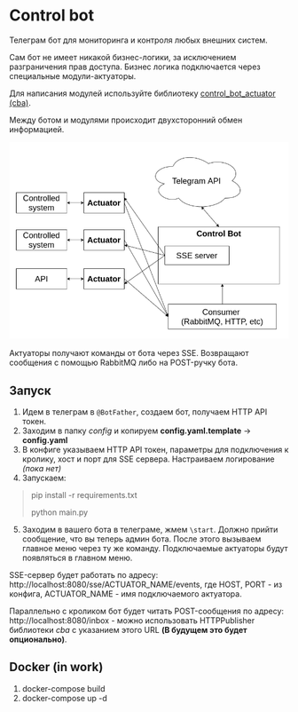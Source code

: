 # Control bot

Телеграм бот для мониторинга и контроля любых внешних систем.

Сам бот не имеет никакой бизнес-логики, за исключением разграничения прав доступа.
Бизнес логика подключается через специальные модули-актуаторы.

Для написания модулей используйте библиотеку [control_bot_actuator (cba)](https://github.com/osipov-andrey/control_bot_actuator).

Между ботом и модулями происходит двухсторонний обмен информацией.

![Alt-текст](https://github.com/osipov-andrey/control_bot/blob/master/docs/main_schema.png?raw=true "Control bot + actuators")

Актуаторы получают команды от бота через SSE. 
Возвращают сообщения с помощью RabbitMQ либо на POST-ручку бота. 

## Запуск

1. Идем в телеграм в `@BotFather`, создаем бот, получаем HTTP API токен.
2. Заходим в папку *config* и копируем **config.yaml.template** -> **config.yaml**
3. В конфиге указываем HTTP API токен, параметры для подключения к кролику, хост и порт для SSE сервера.
   Настраиваем логирование *(пока нет)*
4. Запускаем:
> pip install -r requirements.txt 
>
> python main.py

5. Заходим в вашего бота в телеграме, жмем `\start`.
   Должно прийти сообщение, что вы теперь админ бота.
   После этого вызываем главное меню через ту же команду.
   Подключаемые актуаторы будут появляться в главном меню.

SSE-сервер будет работать по адресу:
http://localhost:8080/sse/ACTUATOR_NAME/events,
где HOST, PORT - из конфига, ACTUATOR_NAME - имя подключаемого актуатора.

Параллельно с кроликом бот будет читать POST-сообщения по адресу:
http://localhost:8080/inbox - можно использовать HTTPPublisher 
библиотеки *cba* с указанием этого URL **(В будущем это будет опционально)**.

## Docker (in work)

1. docker-compose build
2. docker-compose up -d
